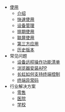 * [使用](README)
  * [介绍](start/overview)
  * [快速使用](start/quick)
  * [设备管理](start/terminal)
  * [排期使用](start/channel)
  * [联屏使用](start/wall)
  * [第三方应用](start/thirdApp)
  * [历史版本](start/history)
* 常见问题
  * [设备远程操作功能清单](question/controlList)
  * [浏览器安装APP](question/browserInstall)
  * [长虹如何支持终端控制](question/changhongSupportControl)
  * [终端异常码](question/terminalExpCode)
* 行业解决方案
  * [零售](sln/retail)
  * [医院](sln/hospital)
  * [学校](sln/school)
